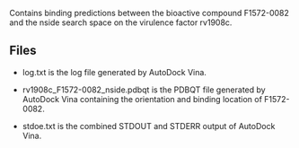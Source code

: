 Contains binding predictions between the bioactive compound F1572-0082 and the nside search space on the virulence factor rv1908c.

## Files

- log.txt is the log file generated by AutoDock Vina.

- rv1908c_F1572-0082_nside.pdbqt is the PDBQT file generated by AutoDock Vina containing the orientation and binding location of F1572-0082.

- stdoe.txt is the combined STDOUT and STDERR output of AutoDock Vina.

